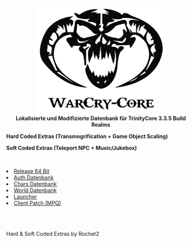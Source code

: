 <p div align="center"><img src="https://raw.githubusercontent.com/EmuZoneDEV/WARCRYCORE-CLASSIC/master/icons/WC_Core_Logo_Black.png" width=350px></img>
<br>
<b>Lokalisierte und Modifizierte Datenbank für TrinityCore 3.3.5 Build Realms</b></p>
<p><b>Hard Coded Extras (Transmogrification + Game Object Scaling)</b></p>
<p><b>Soft Coded Extras (Teleport NPC + Music/Jukebox)</b></p>
<br>
<p>
<li><a href="https://raw.githubusercontent.com/EmuZoneDEV/WotLK_World/master/Core/Core.7z">Release 64 Bit</a></li>
<li><a href="https://github.com/EmuZoneDEV/WotLK_World/tree/master/Auth">Auth Datenbank</a></li>
<li><a href="https://github.com/EmuZoneDEV/WotLK_World/tree/master/Chars">Chars Datenbank</a></li>
<li><a href="https://github.com/EmuZoneDEV/WotLK_World/tree/master/World">World Datenbank</a></li>
<li><a href="https://raw.githubusercontent.com/EmuZoneDEV/WotLK_World/master/Extras/Launcher.zip">Launcher</a></li>
<li><a href="https://raw.githubusercontent.com/EmuZoneDEV/WotLK_World/master/Extras/patch-5.mpq">Client Patch (MPQ)</a></li>
</p>
<br>
<br>
<br>
Hard & Soft Coded Extras by Rochet2
